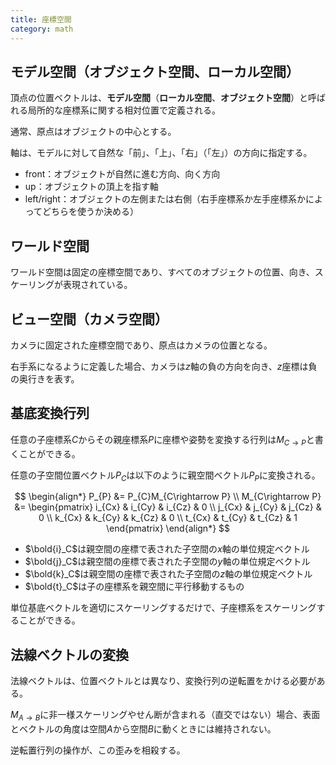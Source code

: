 ```yaml
---
title: 座標空間
category: math
---
```


## モデル空間（オブジェクト空間、ローカル空間）

頂点の位置ベクトルは、**モデル空間**（**ローカル空間**、**オブジェクト空間**）と呼ばれる局所的な座標系に関する相対位置で定義される。

通常、原点はオブジェクトの中心とする。

軸は、モデルに対して自然な「前」、「上」、「右」（「左」）の方向に指定する。

- front：オブジェクトが自然に進む方向、向く方向
- up：オブジェクトの頂上を指す軸
- left/right：オブジェクトの左側または右側（右手座標系か左手座標系かによってどちらを使うか決める）

## ワールド空間

ワールド空間は固定の座標空間であり、すべてのオブジェクトの位置、向き、スケーリングが表現されている。

## ビュー空間（カメラ空間）

カメラに固定された座標空間であり、原点はカメラの位置となる。

右手系になるように定義した場合、カメラは$z$軸の負の方向を向き、$z$座標は負の奥行きを表す。

## 基底変換行列

任意の子座標系$C$からその親座標系$P$に座標や姿勢を変換する行列は$M_{C\rightarrow P}$と書くことができる。

任意の子空間位置ベクトル$P_C$は以下のように親空間ベクトル$P_{P}$に変換される。

$$
\begin{align*}
P_{P} &= P_{C}M_{C\rightarrow P} \\
M_{C\rightarrow P} &= \begin{pmatrix}
i_{Cx} & i_{Cy} & i_{Cz} & 0 \\
j_{Cx} & j_{Cy} & j_{Cz} & 0 \\
k_{Cx} & k_{Cy} & k_{Cz} & 0 \\
t_{Cx} & t_{Cy} & t_{Cz} & 1
\end{pmatrix}
\end{align*}
$$

- $\bold{i}_C$は親空間の座標で表された子空間の$x$軸の単位規定ベクトル
- $\bold{j}_C$は親空間の座標で表された子空間の$y$軸の単位規定ベクトル
- $\bold{k}_C$は親空間の座標で表された子空間の$z$軸の単位規定ベクトル
- $\bold{t}_C$は子の座標系を親空間に平行移動するもの

単位基底ベクトルを適切にスケーリングするだけで、子座標系をスケーリングすることができる。

## 法線ベクトルの変換

法線ベクトルは、位置ベクトルとは異なり、変換行列の逆転置をかける必要がある。

$M_{A\rightarrow B}$に非一様スケーリングやせん断が含まれる（直交ではない）場合、表面とベクトルの角度は空間$A$から空間$B$に動くときには維持されない。

逆転置行列の操作が、この歪みを相殺する。
